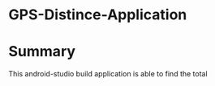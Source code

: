 # GPS-Distince-Application

<h1>Summary</h1>
This android-studio build application is able to find the total
